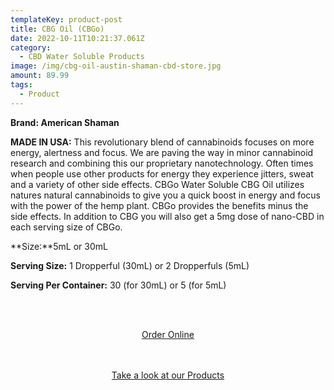 ```yaml
---
templateKey: product-post
title: CBG Oil (CBGo)
date: 2022-10-11T10:21:37.061Z
category:
  - CBD Water Soluble Products
image: /img/cbg-oil-austin-shaman-cbd-store.jpg
amount: 89.99
tags:
  - Product
---
```

**Brand: American Shaman**

**MADE IN USA:** This revolutionary blend of cannabinoids focuses on more energy, alertness and focus. We are paving the way in minor cannabinoid research and combining this our proprietary nanotechnology. Often times when people use other products for energy they experience jitters, sweat and a variety of other side effects. CBGo Water Soluble CBG Oil utilizes natures natural cannabinoids to give you a quick boost in energy and focus with the power of the hemp plant. CBGo provides the benefits minus the side effects. In addition to CBG you will also get a 5mg dose of nano-CBD in each serving size of CBGo.

**Size:**5mL or 30mL

**Serving Size:** 1 Dropperful (30mL) or 2 Dropperfuls (5mL)

**Serving Per Container:** 30 (for 30mL) or 5 (for 5mL)

<br><br>

<Center><a class="link-view-more-products" target="_blank" href="https://capitalcbd.shop/product/cbg-oil-cbgo/">Order Online</a></

<br><br><br>

<Center><a class="link-view-more-products" target="_blank" href="https://capitalamericanshaman.com/products">Take a look at our Products</a></Center>

<br><br>